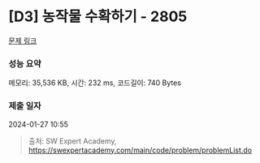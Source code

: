 # [D3] 농작물 수확하기 - 2805 

[문제 링크](https://swexpertacademy.com/main/code/problem/problemDetail.do?contestProbId=AV7GLXqKAWYDFAXB) 

### 성능 요약

메모리: 35,536 KB, 시간: 232 ms, 코드길이: 740 Bytes

### 제출 일자

2024-01-27 10:55



> 출처: SW Expert Academy, https://swexpertacademy.com/main/code/problem/problemList.do